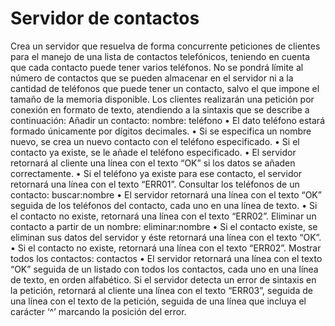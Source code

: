 # Servidor de contactos
Crea un servidor que resuelva de forma concurrente peticiones de clientes para el manejo de una 
lista de contactos telefónicos, teniendo en cuenta que cada contacto puede tener varios teléfonos. 
No se pondrá límite al número de contactos que se pueden almacenar en el servidor ni a la 
cantidad de teléfonos que puede tener un contacto, salvo el que impone el tamaño de la memoria 
disponible. 
Los clientes realizarán una petición por conexión en formato de texto, atendiendo a la sintaxis que 
se describe a continuación: 
Añadir un contacto: 
nombre: teléfono 
• El dato teléfono estará formado únicamente por dígitos decimales. 
• Si se especifica un nombre nuevo, se crea un nuevo contacto con el teléfono especificado. 
• Si el contacto ya existe, se le añade el teléfono especificado. 
• El servidor retornará al cliente una línea con el texto “OK” si los datos se añaden 
correctamente. 
• Si el teléfono ya existe para ese contacto, el servidor retornará una línea con el texto 
“ERR01”.
Consultar los teléfonos de un contacto: 
buscar:nombre 
• El servidor retornará una línea con el texto “OK” seguida de los teléfonos del contacto, 
cada uno en una línea de texto. 
• Si el contacto no existe, retornará una línea con el texto “ERR02”. 
Eliminar un contacto a partir de un nombre: 
eliminar:nombre 
• Si el contacto existe, se eliminan sus datos del servidor y éste retornará una línea con el 
texto “OK”. 
• Si el contacto no existe, retornará una línea con el texto “ERR02”. 
Mostrar todos los contactos: 
contactos 
• El servidor retornará una línea con el texto “OK” seguida de un listado con todos los 
contactos, cada uno en una línea de texto, en orden alfabético. 
Si el servidor detecta un error de sintaxis en la petición, retornará al cliente una línea con el texto 
“ERR03”, seguida de una línea con el texto de la petición, seguida de una línea que incluya el 
carácter ‘^’ marcando la posición del error. 